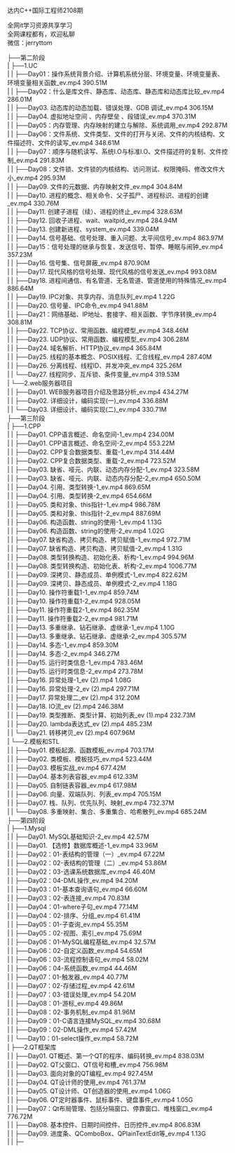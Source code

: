 达内C++国际工程师2108期

全网it学习资源共享学习<br>全网课程都有，欢迎私聊<br>微信：jerryttom<br>

├──第二阶段<br> | ├──1.UC<br> | | ├──Day01：操作系统背景介绍、计算机系统分层、环境变量、环境变量表、环境变量相关函数_ev.mp4 390.51M<br> | | ├──Day02：什么是库文件、静态库、动态库、静态库和动态库比较_ev.mp4 286.01M<br> | | ├──Day03. 动态库的动态加载、错误处理、GDB 调试_ev.mp4 306.15M<br> | | ├──Day04. 虚拟地址空间 、内存壁垒 、段错误_ev.mp4 370.31M<br> | | ├──Day05：内存管理、内存映射的建立与解除、系统调用_ev.mp4 292.87M<br> | | ├──Day06：文件系统、文件类型、文件的打开与关闭、文件的内核结构、文件描述符、文件的读写_ev.mp4 348.61M<br> | | ├──Day07：顺序与随机读写、系统I.O与标准I.O、文件描述符的复制、文件控制_ev.mp4 291.83M<br> | | ├──Day08：文件锁、文件锁的内核结构、访问测试、权限掩码、修改文件大小_ev.mp4 295.93M<br> | | ├──Day09. 文件的元数据、内存映射文件_ev.mp4 304.84M<br> | | ├──Day10. 进程的概念、相关命令、父子孤尸、进程标识、进程的创建_ev.mp4 330.76M<br> | | ├──Day11. 创建子进程（续）、进程的终止_ev.mp4 328.63M<br> | | ├──Day12. 回收子进程、wait、waitpid_ev.mp4 284.94M<br> | | ├──Day13. 创建新进程、system_ev.mp4 339.04M<br> | | ├──Day14. 信号基础、信号处理、重入问题、太平间信号_ev.mp4 863.97M<br> | | ├──Day15：信号处理的继承与恢复、发送信号、暂停、睡眠与闹钟_ev.mp4 357.23M<br> | | ├──Day16. 信号集、信号屏蔽_ev.mp4 870.90M<br> | | ├──Day17. 现代风格的信号处理、现代风格的信号发送_ev.mp4 993.08M<br> | | ├──Day18. 进程间通信、有名管道、无名管道、管道使用的特殊情况_ev.mp4 886.64M<br> | | ├──Day19. IPC对象、共享内存、消息队列_ev.mp4 1.22G<br> | | ├──Day20. 信号量、IPC命令_ev.mp4 941.88M<br> | | ├──Day21：网络基础、IP地址、套接字、相关函数、字节序转换_ev.mp4 308.81M<br> | | ├──Day22. TCP协议、常用函数、编程模型_ev.mp4 348.46M<br> | | ├──Day23. UDP协议、常用函数、编程模型_ev.mp4 306.28M<br> | | ├──Day24. 域名解析、HTTP协议_ev.mp4 365.84M<br> | | ├──Day25. 线程的基本概念、POSIX线程、汇合线程_ev.mp4 287.40M<br> | | ├──Day26. 分离线程、线程ID、并发冲突_ev.mp4 325.26M<br> | | └──Day27. 线程同步、互斥锁、条件变量_ev.mp4 319.53M<br> | └──2.web服务器项目<br> | | ├──Day01. WEB服务器项目介绍及思路分析_ev.mp4 434.27M<br> | | ├──Day02. 详细设计，编码实现(一)_ev.mp4 336.88M<br> | | └──Day03. 详细设计、编码实现(二)_ev.mp4 330.71M<br> ├──第三阶段<br> | ├──1.CPP<br> | | ├──Day01. CPP语言概述、命名空间-1_ev.mp4 234.00M<br> | | ├──Day01. CPP语言概述、命名空间-2_ev.mp4 553.22M<br> | | ├──Day02. CPP复合数据类型、重载-1_ev.mp4 314.44M<br> | | ├──Day02. CPP复合数据类型、重载-2_ev.mp4 723.52M<br> | | ├──Day03. 缺省、哑元、内联、动态内存分配-1_ev.mp4 323.58M<br> | | ├──Day03. 缺省、哑元、内联、动态内存分配-2_ev.mp4 650.50M<br> | | ├──Day04. 引用、类型转换-1_ev.mp4 869.65M<br> | | ├──Day04. 引用、类型转换-2_ev.mp4 654.66M<br> | | ├──Day05. 类和对象、this指针-1_ev.mp4 986.78M<br> | | ├──Day05. 类和对象、this指针-2_ev.mp4 887.69M<br> | | ├──Day06. 构造函数、string的使用-1_ev.mp4 1.13G<br> | | ├──Day06. 构造函数、string的使用-2_ev.mp4 1.02G<br> | | ├──Day07. 缺省构造、拷贝构造、拷贝赋值-1_ev.mp4 972.71M<br> | | ├──Day07. 缺省构造、拷贝构造、拷贝赋值-2_ev.mp4 1.31G<br> | | ├──Day08. 类型转换构造、初始化表、析构-1_ev.mp4 994.96M<br> | | ├──Day08. 类型转换构造、初始化表、析构-2_ev.mp4 1006.77M<br> | | ├──Day09. 深拷贝、静态成员、单例模式-1_ev.mp4 822.62M<br> | | ├──Day09. 深拷贝、静态成员、单例模式-2_ev.mp4 1.18G<br> | | ├──Day10. 操作符重载1-1_ev.mp4 859.74M<br> | | ├──Day10. 操作符重载1-2_ev.mp4 928.05M<br> | | ├──Day11. 操作符重载2-1_ev.mp4 862.35M<br> | | ├──Day11. 操作符重载2-2_ev.mp4 981.71M<br> | | ├──Day13. 多重继承、钻石继承、虚继承-1_ev.mp4 1.10G<br> | | ├──Day13. 多重继承、钻石继承、虚继承-2_ev.mp4 305.57M<br> | | ├──Day14. 多态-1_ev.mp4 859.30M<br> | | ├──Day14. 多态-2_ev.mp4 346.27M<br> | | ├──Day15. 运行时类信息-1_ev.mp4 783.46M<br> | | ├──Day15. 运行时类信息-2_ev.mp4 273.78M<br> | | ├──Day16. 异常处理-1_ev (2).mp4 1.08G<br> | | ├──Day16. 异常处理-2_ev (2).mp4 297.71M<br> | | ├──Day17. 异常处理二_ev (2).mp4 312.20M<br> | | ├──Day18. IO流_ev (2).mp4 246.38M<br> | | ├──Day19. 类型推断、类型计算、初始列表_ev (1).mp4 232.73M<br> | | ├──Day20. lambda表达式_ev (2).mp4 485.23M<br> | | └──Day21. 转移拷贝_ev (2).mp4 607.96M<br> | └──2.模板和STL<br> | | ├──Day01. 模板起源、函数模板_ev.mp4 703.17M<br> | | ├──Day02. 类模板、模板技巧_ev.mp4 523.44M<br> | | ├──Day03. 模板实战_ev.mp4 677.42M<br> | | ├──Day04. 基本列表容器_ev.mp4 612.33M<br> | | ├──Day05. 自制链表容器_ev.mp4 617.98M<br> | | ├──Day06. 向量、双端队列、列表_ev.mp4 705.15M<br> | | ├──Day07. 栈、队列、优先队列、映射_ev.mp4 732.37M<br> | | └──Day08. 多重映射、集合、多重集合、哈希散列_ev.mp4 685.24M<br> ├──第四阶段<br> | ├──1.Mysql<br> | | ├──Day01. MySQL基础知识-2_ev.mp4 42.57M<br> | | ├──Day01. 【选修】数据库概述-1_ev.mp4 33.96M<br> | | ├──Day02：01-表结构的管理（一）_ev.mp4 67.22M<br> | | ├──Day02：02-表结构的管理（二）_ev.mp4 53.86M<br> | | ├──Day02：03-选课系统数据库_ev.mp4 46.40M<br> | | ├──Day02：04-DML操作_ev.mp4 94.20M<br> | | ├──Day03：01-基本查询语句_ev.mp4 66.60M<br> | | ├──Day03：02-表连接_ev.mp4 70.83M<br> | | ├──Day04：01-where子句_ev.mp4 77.14M<br> | | ├──Day04：02-排序、分组_ev.mp4 61.41M<br> | | ├──Day05：01-子查询_ev.mp4 55.35M<br> | | ├──Day05：02-视图、索引_ev.mp4 75.69M<br> | | ├──Day06：01-MySQL编程基础_ev.mp4 32.57M<br> | | ├──Day06：02-自定义函数_ev.mp4 54.65M<br> | | ├──Day06：03-流程控制语句_ev.mp4 58.02M<br> | | ├──Day06：04-系统函数_ev.mp4 44.46M<br> | | ├──Day07：01-触发器_ev.mp4 40.77M<br> | | ├──Day07：02-存储过程_ev.mp4 42.61M<br> | | ├──Day07：03-错误处理_ev.mp4 54.20M<br> | | ├──Day08：01-游标_ev.mp4 49.86M<br> | | ├──Day08：02-事务机制_ev.mp4 81.96M<br> | | ├──Day09：01-C语言连接MySQL_ev.mp4 30.68M<br> | | ├──Day09：02-DML操作_ev.mp4 57.42M<br> | | └──Day10：01-select操作_ev.mp4 58.72M<br> | ├──2.QT框架库<br> | | ├──Day01. QT概述、第一个QT的程序、编码转换_ev.mp4 838.03M<br> | | ├──Day02. QT父窗口、QT信号和槽_ev.mp4 756.98M<br> | | ├──Day03. 面向对象的QT编程_ev.mp4 927.45M<br> | | ├──Day04. QT设计师的使用_ev.mp4 761.37M<br> | | ├──Day05. QT设计师、QT创造器的使用_ev.mp4 1.06G<br> | | ├──Day06. QT定时器事件、鼠标事件、键盘事件_ev.mp4 1.05G<br> | | ├──Day07：Qt布局管理、包括分隔窗口、停靠窗口、堆栈窗口_ev.mp4 776.72M<br> | | ├──Day08. 基本控件、日期时间控件、日历控件_ev.mp4 806.83M<br> | | ├──Day09. 进度条、QComboBox、QPlainTextEdit等_ev.mp4 1.13G<br> | | ├─